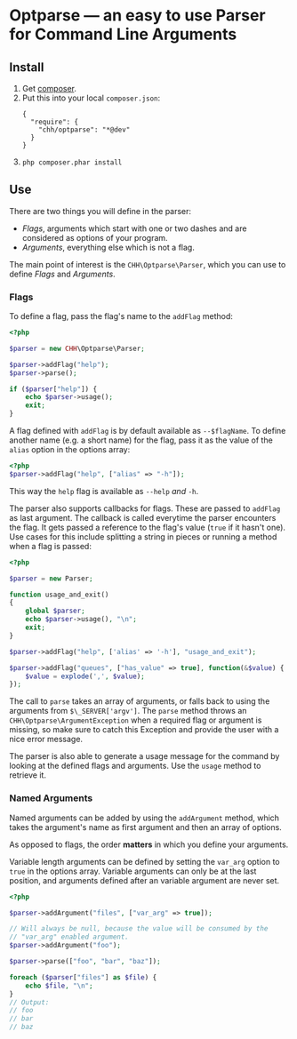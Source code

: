 # Optparse — an easy to use Parser for Command Line Arguments

## Install

1. Get [composer](http://getcomposer.org).
2. Put this into your local `composer.json`:
   ```
   {
     "require": {
       "chh/optparse": "*@dev"
     }
   }
   ```
3. `php composer.phar install`

## Use

There are two things you will define in the parser:

 - _Flags_, arguments which start with one or two dashes and are
   considered as options of your program.
 - _Arguments_, everything else which is not a flag.

The main point of interest is the `CHH\Optparse\Parser`, which you can
use to define _Flags_ and _Arguments_.

### Flags

To define a flag, pass the flag's name to the `addFlag` method:

```php
<?php

$parser = new CHH\Optparse\Parser;

$parser->addFlag("help");
$parser->parse();

if ($parser["help"]) {
    echo $parser->usage();
    exit;
}
```

A flag defined with `addFlag` is by default available as `--$flagName`.
To define another name (e.g. a short name) for the flag, pass it as the
value of the `alias` option in the options array:

```php
<?php
$parser->addFlag("help", ["alias" => "-h"]);
```

This way the `help` flag is available as `--help` _and_ `-h`.

The parser also supports callbacks for flags. These are passed to
`addFlag` as last argument. The callback is called everytime the parser
encounters the flag. It gets passed a reference to the flag's value (`true` if it
hasn't one). Use cases for this include splitting a string in pieces or
running a method when a flag is passed:

```php
<?php

$parser = new Parser;

function usage_and_exit()
{
    global $parser;
    echo $parser->usage(), "\n";
    exit;
}

$parser->addFlag("help", ['alias' => '-h'], "usage_and_exit");

$parser->addFlag("queues", ["has_value" => true], function(&$value) {
    $value = explode(',', $value);
});
```

The call to `parse` takes an array of arguments, or falls back to using
the arguments from `$\_SERVER['argv']`. The `parse` method throws an
`CHH\Optparse\ArgumentException` when a required flag or argument is missing, so make
sure to catch this Exception and provide the user with a nice error
message.

The parser is also able to generate a usage message for the command by
looking at the defined flags and arguments. Use the `usage` method to
retrieve it.

### Named Arguments

Named arguments can be added by using the `addArgument` method, which
takes the argument's name as first argument and then an array of
options.

As opposed to flags, the order **matters** in which you define your
arguments.

Variable length arguments can be defined by setting the `var_arg` option
to `true` in the options array. Variable arguments can only be at the
last position, and arguments defined after an variable argument are
never set.

```php
<?php

$parser->addArgument("files", ["var_arg" => true]);

// Will always be null, because the value will be consumed by the
// "var_arg" enabled argument.
$parser->addArgument("foo");

$parser->parse(["foo", "bar", "baz"]);

foreach ($parser["files"] as $file) {
    echo $file, "\n";
}
// Output:
// foo
// bar
// baz
```

